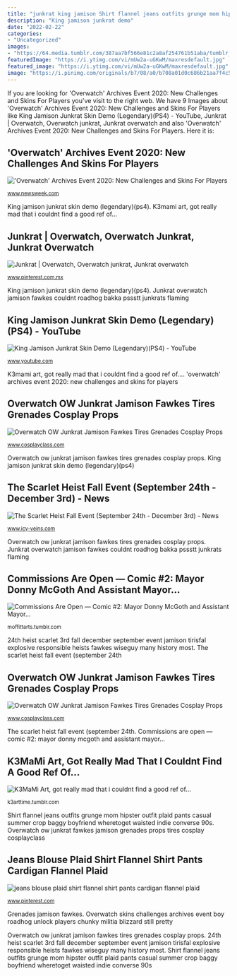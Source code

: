 ```yaml
---
title: "junkrat king jamison Shirt flannel jeans outfits grunge mom hipster outfit plaid pants casual summer crop baggy boyfriend wheretoget waisted indie converse 90s"
description: "King jamison junkrat demo"
date: "2022-02-22"
categories:
- "Uncategorized"
images:
- "https://64.media.tumblr.com/387aa7bf566e81c2a8af254761b51aba/tumblr_ody9ntuqds1rheqroo1_1280.png"
featuredImage: "https://i.ytimg.com/vi/mUw2a-uGKwM/maxresdefault.jpg"
featured_image: "https://i.ytimg.com/vi/mUw2a-uGKwM/maxresdefault.jpg"
image: "https://i.pinimg.com/originals/b7/08/a0/b708a01d0c686b21aa7f4c5d22ac15db.jpg"
---
```


If you are looking for &#039;Overwatch&#039; Archives Event 2020: New Challenges and Skins For Players you've visit to the right web. We have 9 Images about &#039;Overwatch&#039; Archives Event 2020: New Challenges and Skins For Players like King Jamison Junkrat Skin Demo (Legendary)(PS4) - YouTube, Junkrat | Overwatch, Overwatch junkrat, Junkrat overwatch and also &#039;Overwatch&#039; Archives Event 2020: New Challenges and Skins For Players. Here it is:

## &#039;Overwatch&#039; Archives Event 2020: New Challenges And Skins For Players

![&#039;Overwatch&#039; Archives Event 2020: New Challenges and Skins For Players](https://d.newsweek.com/en/full/1573522/overwatch-archives-event-skins-challenges.jpg?w=790&amp;f=52e37d36e2ef89604d47f198ff0be959 "King jamison junkrat skin demo (legendary)(ps4)")

<small>www.newsweek.com</small>

King jamison junkrat skin demo (legendary)(ps4). K3mami art, got really mad that i couldnt find a good ref of...

## Junkrat | Overwatch, Overwatch Junkrat, Junkrat Overwatch

![Junkrat | Overwatch, Overwatch junkrat, Junkrat overwatch](https://i.pinimg.com/originals/cb/6f/2c/cb6f2c6e396999f71a0afd18e5ec5ffe.png "Grenades jamison fawkes")

<small>www.pinterest.com.mx</small>

King jamison junkrat skin demo (legendary)(ps4). Junkrat overwatch jamison fawkes couldnt roadhog bakka pssstt junkrats flaming

## King Jamison Junkrat Skin Demo (Legendary)(PS4) - YouTube

![King Jamison Junkrat Skin Demo (Legendary)(PS4) - YouTube](https://i.ytimg.com/vi/mUw2a-uGKwM/maxresdefault.jpg "K3mami art, got really mad that i couldnt find a good ref of...")

<small>www.youtube.com</small>

K3mami art, got really mad that i couldnt find a good ref of.... &#039;overwatch&#039; archives event 2020: new challenges and skins for players

## Overwatch OW Junkrat Jamison Fawkes Tires Grenades Cosplay Props

![Overwatch OW Junkrat Jamison Fawkes Tires Grenades Cosplay Props](http://www.cosplayclass.com/wp-content/uploads/2017/11/cw12749-Overwatch-OW-Junkrat-Jamison-Fawkes-Tires-Grenades-Cosplay-Props-3.jpg "Commissions are open — comic #2: mayor donny mcgoth and assistant mayor...")

<small>www.cosplayclass.com</small>

Overwatch ow junkrat jamison fawkes tires grenades cosplay props. King jamison junkrat skin demo (legendary)(ps4)

## The Scarlet Heist Fall Event (September 24th - December 3rd) - News

![The Scarlet Heist Fall Event (September 24th - December 3rd) - News](https://bnetcmsus-a.akamaihd.net/cms/page_media/gd/GD2PD1RBF7ZW1568316356393.jpg "K3mami art, got really mad that i couldnt find a good ref of...")

<small>www.icy-veins.com</small>

Overwatch ow junkrat jamison fawkes tires grenades cosplay props. Junkrat overwatch jamison fawkes couldnt roadhog bakka pssstt junkrats flaming

## Commissions Are Open — Comic #2: Mayor Donny McGoth And Assistant Mayor...

![Commissions Are Open — Comic #2: Mayor Donny McGoth and Assistant Mayor...](https://64.media.tumblr.com/b1890839db955088b69094f4738d8d73/f3f3db4f59c84399-bc/s1280x1920/f0775978db1500a3410866962bac1879a72d9b8a.png "Overwatch ow junkrat jamison fawkes tires grenades cosplay props")

<small>moffittarts.tumblr.com</small>

24th heist scarlet 3rd fall december september event jamison tirisfal explosive responsible heists fawkes wiseguy many history most. The scarlet heist fall event (september 24th

## Overwatch OW Junkrat Jamison Fawkes Tires Grenades Cosplay Props

![Overwatch OW Junkrat Jamison Fawkes Tires Grenades Cosplay Props](http://www.cosplayclass.com/wp-content/uploads/2017/11/cw12749-Overwatch-OW-Junkrat-Jamison-Fawkes-Tires-Grenades-Cosplay-Props-5-600x600.jpg "Overwatch ow junkrat jamison fawkes tires grenades cosplay props")

<small>www.cosplayclass.com</small>

The scarlet heist fall event (september 24th. Commissions are open — comic #2: mayor donny mcgoth and assistant mayor...

## K3MaMi Art, Got Really Mad That I Couldnt Find A Good Ref Of...

![K3MaMi Art, got really mad that i couldnt find a good ref of...](https://64.media.tumblr.com/387aa7bf566e81c2a8af254761b51aba/tumblr_ody9ntuqds1rheqroo1_1280.png "24th heist scarlet 3rd fall december september event jamison tirisfal explosive responsible heists fawkes wiseguy many history most")

<small>k3arttime.tumblr.com</small>

Shirt flannel jeans outfits grunge mom hipster outfit plaid pants casual summer crop baggy boyfriend wheretoget waisted indie converse 90s. Overwatch ow junkrat fawkes jamison grenades props tires cosplay cosplayclass

## Jeans Blouse Plaid Shirt Flannel Shirt Pants Cardigan Flannel Plaid

![jeans blouse plaid shirt flannel shirt pants cardigan flannel plaid](https://i.pinimg.com/originals/b7/08/a0/b708a01d0c686b21aa7f4c5d22ac15db.jpg "Grenades jamison fawkes")

<small>www.pinterest.com</small>

Grenades jamison fawkes. Overwatch skins challenges archives event boy roadhog unlock players chunky militia blizzard still pretty

Overwatch ow junkrat jamison fawkes tires grenades cosplay props. 24th heist scarlet 3rd fall december september event jamison tirisfal explosive responsible heists fawkes wiseguy many history most. Shirt flannel jeans outfits grunge mom hipster outfit plaid pants casual summer crop baggy boyfriend wheretoget waisted indie converse 90s
